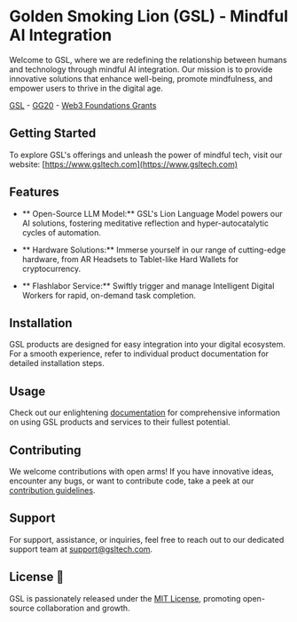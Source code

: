 # Golden Smoking Lion (GSL) - Mindful AI Integration

Welcome to GSL, where we are redefining the relationship between humans and technology through mindful AI integration. Our mission is to provide innovative solutions that enhance well-being, promote mindfulness, and empower users to thrive in the digital age.

[GSL](https://gsl.framer.ai) - [GG20]() - [Web3 Foundations Grants]()

## Getting Started 

To explore GSL's offerings and unleash the power of mindful tech, visit our website: [https://www.gsltech.com](https://www.gsltech.com)

## Features 

- ** Open-Source LLM Model:** GSL's Lion Language Model powers our AI solutions, fostering meditative reflection and hyper-autocatalytic cycles of automation.
  
- ** Hardware Solutions:** Immerse yourself in our range of cutting-edge hardware, from AR Headsets to Tablet-like Hard Wallets for cryptocurrency.

- ** Flashlabor Service:** Swiftly trigger and manage Intelligent Digital Workers for rapid, on-demand task completion.

## Installation

GSL products are designed for easy integration into your digital ecosystem. For a smooth experience, refer to individual product documentation for detailed installation steps.

## Usage

Check out our enlightening [documentation](https://docs.gsltech.com) for comprehensive information on using GSL products and services to their fullest potential.

## Contributing

We welcome contributions with open arms! If you have innovative ideas, encounter any bugs, or want to contribute code, take a peek at our [contribution guidelines](CONTRIBUTING.md).

## Support

For support, assistance, or inquiries, feel free to reach out to our dedicated support team at support@gsltech.com.

## License 📄

GSL is passionately released under the [MIT License](LICENSE.md), promoting open-source collaboration and growth.
